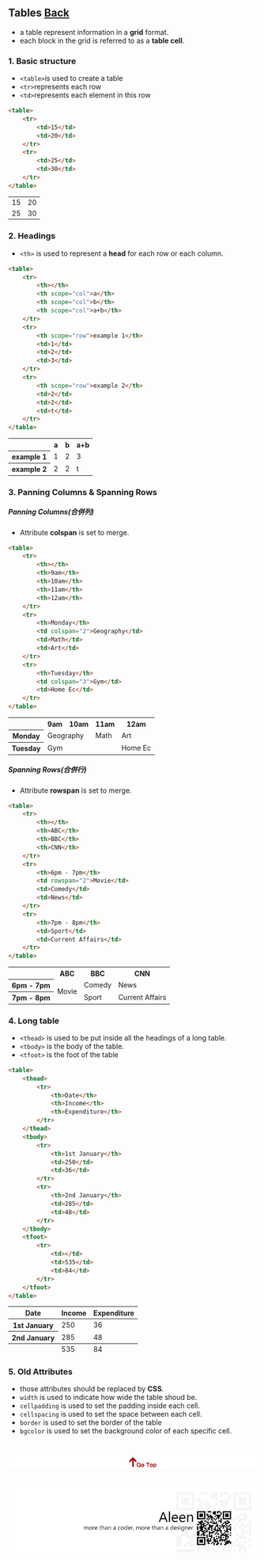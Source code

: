 ## Tables [Back](./../HTML.md)

- a table represent information in a **grid** format.
- each block in the grid is referred to as a **table cell**.

### 1. Basic structure
- ```<table>```is used to create a table
- ```<tr>```represents each row
- ```<td>```represents each element in this row
	
```html
<table>
	<tr>
		<td>15</td>
		<td>20</td>
	</tr>
	<tr>
		<td>25</td>
		<td>30</td>
	</tr>
</table>
```
<table>
	<tr>
		<td>15</td>
		<td>20</td>
	</tr>
	<tr>
		<td>25</td>
		<td>30</td>
	</tr>
</table>





### 2. Headings
- ```<th>``` is used to represent a **head** for each row or each column.

```html
<table>
	<tr>
		<th></th>
		<th scope="col">a</th>
		<th scope="col">b</th>
		<th scope="col">a+b</th>
	</tr>
	<tr>
		<th scope="row">example 1</th>
		<td>1</td>
		<td>2</td>
		<td>3</td>
	</tr>
	<tr>
		<th scope="row">example 2</th>
		<td>2</td>
		<td>2</td>
		<td>t</td>
	</tr>
</table>
```

<table>
	<tr>
		<th></th>
		<th scope="col">a</th>
		<th scope="col">b</th>
		<th scope="col">a+b</th>
	</tr>
	<tr>
		<th scope="row">example 1</th>
		<td>1</td>
		<td>2</td>
		<td>3</td>
	</tr>
	<tr>
		<th scope="row">example 2</th>
		<td>2</td>
		<td>2</td>
		<td>t</td>
	</tr>
</table>

### 3. Panning Columns & Spanning Rows

##### Panning Columns(合併列)

- Attribute **colspan** is set to merge.

```html
<table>
	<tr>
		<th></th>
		<th>9am</th>
		<th>10am</th>
		<th>11am</th>
		<th>12am</th>
	</tr>
	<tr>
		<th>Monday</th>
		<td colspan="2">Geography</td>
		<td>Math</td>
		<td>Art</td>
	</tr>
	<tr>
		<th>Tuesday</th>
		<td colspan="3">Gym</td>
		<td>Home Ec</td>
	</tr>
</table>
```
<table>
	<tr>
		<th></th>
		<th>9am</th>
		<th>10am</th>
		<th>11am</th>
		<th>12am</th>
	</tr>
	<tr>
		<th>Monday</th>
		<td colspan="2">Geography</td>
		<td>Math</td>
		<td>Art</td>
	</tr>
	<tr>
		<th>Tuesday</th>
		<td colspan="3">Gym</td>
		<td>Home Ec</td>
	</tr>
</table>

##### Spanning Rows(合併行)

- Attribute **rowspan** is set to merge.

```html
<table>
	<tr>
		<th></th>
		<th>ABC</th>
		<th>BBC</th>
		<th>CNN</th>
	</tr>
	<tr>
		<th>6pm - 7pm</th>
		<td rowspan="2">Movie</td>
		<td>Comedy</td>
		<td>News</td>
	</tr>
	<tr>
		<th>7pm - 8pm</th>
		<td>Sport</td>
		<td>Current Affairs</td>
	</tr>
</table>
```
<table>
	<tr>
		<th></th>
		<th>ABC</th>
		<th>BBC</th>
		<th>CNN</th>
	</tr>
	<tr>
		<th>6pm - 7pm</th>
		<td rowspan="2">Movie</td>
		<td>Comedy</td>
		<td>News</td>
	</tr>
	<tr>
		<th>7pm - 8pm</th>
		<td>Sport</td>
		<td>Current Affairs</td>
	</tr>
</table>

### 4. Long table

- ```<thead>``` is used to be put inside all the headings of a long table. 
- ```<tbody>``` is the body of the table.
- ```<tfoot>``` is the foot of the table

```html
<table>
	<thead>
		<tr>
			<th>Date</th>
			<th>Income</th>
			<th>Expenditure</th>
		</tr>
	</thead>
	<tbody>
		<tr>
			<th>1st January</th>
			<td>250</td>
			<td>36</td>
		</tr>
		<tr>
			<th>2nd January</th>
			<td>285</td>
			<td>48</td>
		</tr>
	</tbody>
	<tfoot>
		<tr>
			<td></td>
			<td>535</td>
			<td>84</td>
		</tr>
	</tfoot>
</table>
```

<table>
	<thead>
		<tr>
			<th>Date</th>
			<th>Income</th>
			<th>Expenditure</th>
		</tr>
	</thead>
	<tbody>
		<tr>
			<th>1st January</th>
			<td>250</td>
			<td>36</td>
		</tr>
		<tr>
			<th>2nd January</th>
			<td>285</td>
			<td>48</td>
		</tr>
	</tbody>
	<tfoot>
		<tr>
			<td></td>
			<td>535</td>
			<td>84</td>
		</tr>
	</tfoot>
</table>

### 5. Old Attributes
- those attributes should be replaced by **CSS**.
- ```width``` is used to indicate how wide the table shoud be.
- ```cellpadding``` is used to set the padding inside each cell.
- ```cellspacing``` is used to set the space between each cell.
- ```border``` is used to set the border of the table
- ```bgcolor``` is used to set the background color of each specific cell.


<a href="#" style="left:200px;"><img src="./../../../pic/gotop.png"></a>
=====
<a href="http://aleen42.github.io/" target="_blank" ><img src="./../../../pic/tail.gif"></a>
